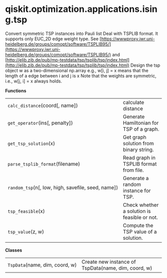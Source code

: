 <span id="qiskit-optimization-applications-ising-tsp" />

# qiskit.optimization.applications.ising.tsp

Convert symmetric TSP instances into Pauli list Deal with TSPLIB format. It supports only EUC\_2D edge weight type. See [https://wwwproxy.iwr.uni-heidelberg.de/groups/comopt/software/TSPLIB95/](https://wwwproxy.iwr.uni-heidelberg.de/groups/comopt/software/TSPLIB95/) and [http://elib.zib.de/pub/mp-testdata/tsp/tsplib/tsp/index.html](http://elib.zib.de/pub/mp-testdata/tsp/tsplib/tsp/index.html) Design the tsp object w as a two-dimensional np.array e.g., w\[i, j] = x means that the length of a edge between i and j is x Note that the weights are symmetric, i.e., w\[j, i] = x always holds.

**Functions**

|                                                     |                                              |
| --------------------------------------------------- | -------------------------------------------- |
| `calc_distance`(coord\[, name])                     | calculate distance                           |
| `get_operator`(ins\[, penalty])                     | Generate Hamiltonian for TSP of a graph.     |
| `get_tsp_solution`(x)                               | Get graph solution from binary string.       |
| `parse_tsplib_format`(filename)                     | Read graph in TSPLIB format from file.       |
| `random_tsp`(n\[, low, high, savefile, seed, name]) | Generate a random instance for TSP.          |
| `tsp_feasible`(x)                                   | Check whether a solution is feasible or not. |
| `tsp_value`(z, w)                                   | Compute the TSP value of a solution.         |

**Classes**

|                                |                                                     |
| ------------------------------ | --------------------------------------------------- |
| `TspData`(name, dim, coord, w) | Create new instance of TspData(name, dim, coord, w) |
